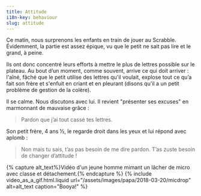 ```yaml
---
title: Attitude
i18n-key: behaviour
slug: attitude
---
```


Ce matin, nous surprenons les enfants en train de jouer au Scrabble. Évidemment,
la partie est assez épique, vu que le petit ne sait pas lire et le grand, à
peine.

<!-- more -->

Ils ont donc concentré leurs efforts à mettre le plus de lettres possible sur le
plateau. Au bout d’un moment, comme souvent, arrive ce qui doit arriver :
l'aîné, fâché que le petit utilise des lettres qu'il voulait, explose tout ce
qu’a fait son frère et s'enfuit en criant et en pleurant (disons qu'il a un
petit problème de gestion de la colère).

Il se calme. Nous discutons avec lui. Il revient "présenter ses excuses" en
marmonnant de mauvaise grâce :

> Pardon que j’ai tout cassé tes lettres.

Son petit frère, 4 ans ½, le regarde droit dans les yeux et lui répond avec
aplomb :

> Non mais tu sais, t’as pas besoin de me dire pardon. T’as zuste besoin de
> changer d’attitude !

{% capture alt_text%}Vidéo d'un jeune homme mimant un lâcher de micro avec
classe et détachement.{% endcapture %} {% include video_as_a_gif.html.liquid
url="/assets/images/papa/2018-03-20/micdrop"
alt=alt_text
caption="Booya!"
%}
